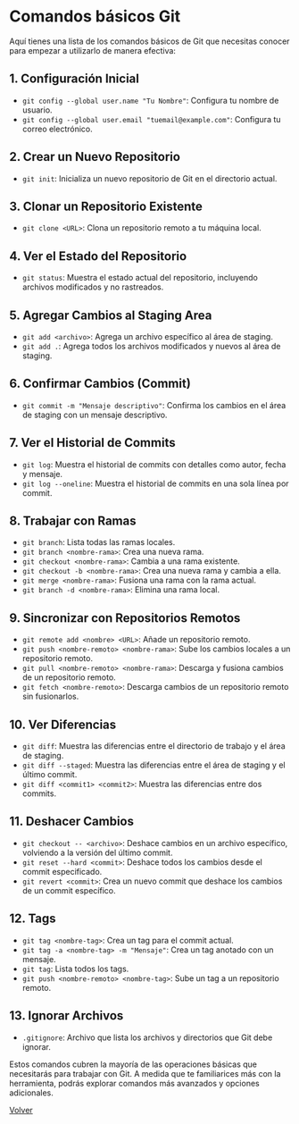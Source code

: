 # Comandos básicos Git

Aquí tienes una lista de los comandos básicos de Git que necesitas conocer para empezar a utilizarlo de manera efectiva:

## 1. **Configuración Inicial**

- `git config --global user.name "Tu Nombre"`: Configura tu nombre de usuario.
- `git config --global user.email "tuemail@example.com"`: Configura tu correo electrónico.

## 2. **Crear un Nuevo Repositorio**

- `git init`: Inicializa un nuevo repositorio de Git en el directorio actual.

## 3. **Clonar un Repositorio Existente**

- `git clone <URL>`: Clona un repositorio remoto a tu máquina local.

## 4. **Ver el Estado del Repositorio**

- `git status`: Muestra el estado actual del repositorio, incluyendo archivos modificados y no rastreados.

## 5. **Agregar Cambios al Staging Area**

- `git add <archivo>`: Agrega un archivo específico al área de staging.
- `git add .`: Agrega todos los archivos modificados y nuevos al área de staging.

## 6. **Confirmar Cambios (Commit)**

- `git commit -m "Mensaje descriptivo"`: Confirma los cambios en el área de staging con un mensaje descriptivo.

## 7. **Ver el Historial de Commits**

- `git log`: Muestra el historial de commits con detalles como autor, fecha y mensaje.
- `git log --oneline`: Muestra el historial de commits en una sola línea por commit.

## 8. **Trabajar con Ramas**

- `git branch`: Lista todas las ramas locales.
- `git branch <nombre-rama>`: Crea una nueva rama.
- `git checkout <nombre-rama>`: Cambia a una rama existente.
- `git checkout -b <nombre-rama>`: Crea una nueva rama y cambia a ella.
- `git merge <nombre-rama>`: Fusiona una rama con la rama actual.
- `git branch -d <nombre-rama>`: Elimina una rama local.

## 9. **Sincronizar con Repositorios Remotos**

- `git remote add <nombre> <URL>`: Añade un repositorio remoto.
- `git push <nombre-remoto> <nombre-rama>`: Sube los cambios locales a un repositorio remoto.
- `git pull <nombre-remoto> <nombre-rama>`: Descarga y fusiona cambios de un repositorio remoto.
- `git fetch <nombre-remoto>`: Descarga cambios de un repositorio remoto sin fusionarlos.

## 10. **Ver Diferencias**

- `git diff`: Muestra las diferencias entre el directorio de trabajo y el área de staging.
- `git diff --staged`: Muestra las diferencias entre el área de staging y el último commit.
- `git diff <commit1> <commit2>`: Muestra las diferencias entre dos commits.

## 11. **Deshacer Cambios**

- `git checkout -- <archivo>`: Deshace cambios en un archivo específico, volviendo a la versión del último commit.
- `git reset --hard <commit>`: Deshace todos los cambios desde el commit especificado.
- `git revert <commit>`: Crea un nuevo commit que deshace los cambios de un commit específico.

## 12. **Tags**

- `git tag <nombre-tag>`: Crea un tag para el commit actual.
- `git tag -a <nombre-tag> -m "Mensaje"`: Crea un tag anotado con un mensaje.
- `git tag`: Lista todos los tags.
- `git push <nombre-remoto> <nombre-tag>`: Sube un tag a un repositorio remoto.

## 13. **Ignorar Archivos**

- `.gitignore`: Archivo que lista los archivos y directorios que Git debe ignorar.

Estos comandos cubren la mayoría de las operaciones básicas que necesitarás para trabajar con Git. A medida que te familiarices más con la herramienta, podrás explorar comandos más avanzados y opciones adicionales.

[Volver](../README.md)
